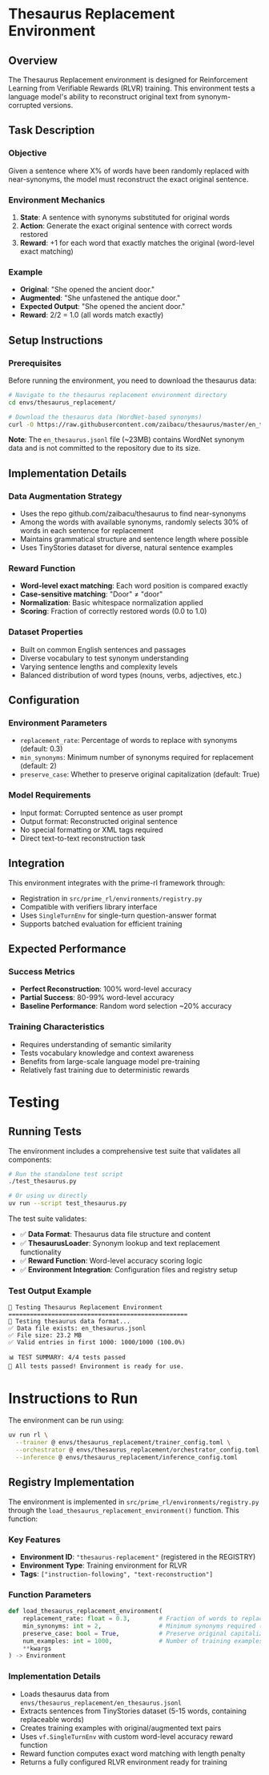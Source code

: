 # Thesaurus Replacement Environment

## Overview

The Thesaurus Replacement environment is designed for Reinforcement Learning from Verifiable Rewards (RLVR) training. This environment tests a language model's ability to reconstruct original text from synonym-corrupted versions.

## Task Description

### Objective
Given a sentence where X% of words have been randomly replaced with near-synonyms, the model must reconstruct the exact original sentence.

### Environment Mechanics

1. **State**: A sentence with synonyms substituted for original words
2. **Action**: Generate the exact original sentence with correct words restored
3. **Reward**: +1 for each word that exactly matches the original (word-level exact matching)

### Example

- **Original**: "She opened the ancient door."
- **Augmented**: "She unfastened the antique door."
- **Expected Output**: "She opened the ancient door."
- **Reward**: 2/2 = 1.0 (all words match exactly)

## Setup Instructions

### Prerequisites
Before running the environment, you need to download the thesaurus data:

```bash
# Navigate to the thesaurus replacement environment directory
cd envs/thesaurus_replacement/

# Download the thesaurus data (WordNet-based synonyms)
curl -O https://raw.githubusercontent.com/zaibacu/thesaurus/master/en_thesaurus.jsonl
```

**Note**: The `en_thesaurus.jsonl` file (~23MB) contains WordNet synonym data and is not committed to the repository due to its size.

## Implementation Details

### Data Augmentation Strategy
- Uses the repo github.com/zaibacu/thesaurus to find near-synonyms
- Among the words with available synonyms, randomly selects 30% of words in each sentence for replacement
- Maintains grammatical structure and sentence length where possible
- Uses TinyStories dataset for diverse, natural sentence examples

### Reward Function
- **Word-level exact matching**: Each word position is compared exactly
- **Case-sensitive matching**: "Door" ≠ "door"
- **Normalization**: Basic whitespace normalization applied
- **Scoring**: Fraction of correctly restored words (0.0 to 1.0)

### Dataset Properties
- Built on common English sentences and passages
- Diverse vocabulary to test synonym understanding
- Varying sentence lengths and complexity levels
- Balanced distribution of word types (nouns, verbs, adjectives, etc.)

## Configuration

### Environment Parameters
- `replacement_rate`: Percentage of words to replace with synonyms (default: 0.3)
- `min_synonyms`: Minimum number of synonyms required for replacement (default: 2)
- `preserve_case`: Whether to preserve original capitalization (default: True)

### Model Requirements
- Input format: Corrupted sentence as user prompt
- Output format: Reconstructed original sentence
- No special formatting or XML tags required
- Direct text-to-text reconstruction task

## Integration

This environment integrates with the prime-rl framework through:
- Registration in `src/prime_rl/environments/registry.py`
- Compatible with verifiers library interface
- Uses `SingleTurnEnv` for single-turn question-answer format
- Supports batched evaluation for efficient training

## Expected Performance

### Success Metrics
- **Perfect Reconstruction**: 100% word-level accuracy
- **Partial Success**: 80-99% word-level accuracy  
- **Baseline Performance**: Random word selection ~20% accuracy

### Training Characteristics
- Requires understanding of semantic similarity
- Tests vocabulary knowledge and context awareness
- Benefits from large-scale language model pre-training
- Relatively fast training due to deterministic rewards

# Testing

## Running Tests

The environment includes a comprehensive test suite that validates all components:

```bash
# Run the standalone test script
./test_thesaurus.py

# Or using uv directly
uv run --script test_thesaurus.py
```

The test suite validates:
- ✅ **Data Format**: Thesaurus data file structure and content
- ✅ **ThesaurusLoader**: Synonym lookup and text replacement functionality  
- ✅ **Reward Function**: Word-level accuracy scoring logic
- ✅ **Environment Integration**: Configuration files and registry setup

### Test Output Example
```
🚀 Testing Thesaurus Replacement Environment
==================================================
🧪 Testing thesaurus data format...
✅ Data file exists: en_thesaurus.jsonl
✅ File size: 23.2 MB
✅ Valid entries in first 1000: 1000/1000 (100.0%)

📊 TEST SUMMARY: 4/4 tests passed
🎉 All tests passed! Environment is ready for use.
```

# Instructions to Run

The environment can be run using:
```bash
uv run rl \
  --trainer @ envs/thesaurus_replacement/trainer_config.toml \
  --orchestrator @ envs/thesaurus_replacement/orchestrator_config.toml \
  --inference @ envs/thesaurus_replacement/inference_config.toml
```

## Registry Implementation

The environment is implemented in `src/prime_rl/environments/registry.py` through the `load_thesaurus_replacement_environment()` function. This function:

### Key Features
- **Environment ID**: `"thesaurus-replacement"` (registered in the REGISTRY)
- **Environment Type**: Training environment for RLVR
- **Tags**: `["instruction-following", "text-reconstruction"]`

### Function Parameters
```python
def load_thesaurus_replacement_environment(
    replacement_rate: float = 0.3,        # Fraction of words to replace (30%)
    min_synonyms: int = 2,                # Minimum synonyms required (filtering)
    preserve_case: bool = True,           # Preserve original capitalization
    num_examples: int = 1000,             # Number of training examples
    **kwargs
) -> Environment
```

### Implementation Details
- Loads thesaurus data from `envs/thesaurus_replacement/en_thesaurus.jsonl`
- Extracts sentences from TinyStories dataset (5-15 words, containing replaceable words)
- Creates training examples with original/augmented text pairs
- Uses `vf.SingleTurnEnv` with custom word-level accuracy reward function
- Reward function computes exact word matching with length penalty
- Returns a fully configured RLVR environment ready for training
